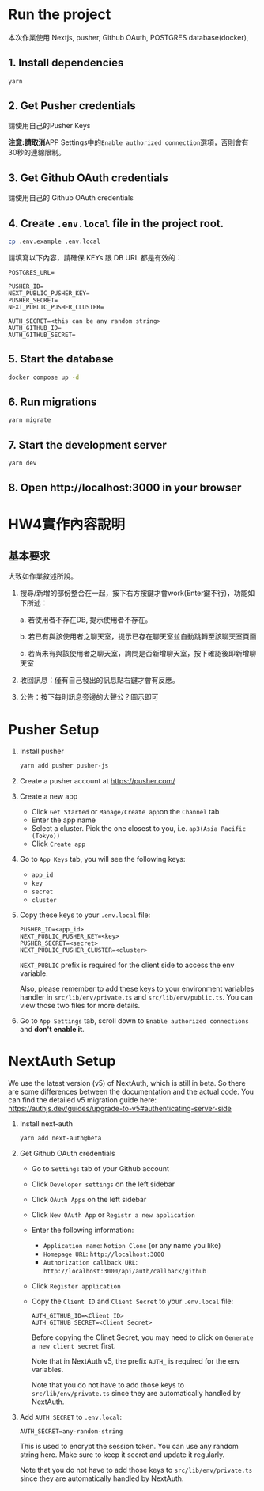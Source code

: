 # Run the project

本次作業使用 Nextjs, pusher, Github OAuth, POSTGRES database(docker),

## 1. Install dependencies

```bash
yarn
```

## 2. Get Pusher credentials

請使用自己的Pusher Keys

**注意:請取消**APP Settings中的`Enable authorized connection`選項，否則會有30秒的連線限制。

## 3. Get Github OAuth credentials

請使用自己的 Github OAuth credentials

## 4. Create `.env.local` file in the project root.

```bash
cp .env.example .env.local
```

請填寫以下內容，請確保 KEYs 跟 DB URL 都是有效的：

```text
POSTGRES_URL=

PUSHER_ID=
NEXT_PUBLIC_PUSHER_KEY=
PUSHER_SECRET=
NEXT_PUBLIC_PUSHER_CLUSTER=

AUTH_SECRET=<this can be any random string>
AUTH_GITHUB_ID=
AUTH_GITHUB_SECRET=
```

## 5. Start the database

```bash
docker compose up -d
```

## 6. Run migrations

```bash
yarn migrate
```

## 7. Start the development server

```bash
yarn dev
```

## 8. Open http://localhost:3000 in your browser

# HW4實作內容說明

## 基本要求

大致如作業敘述所說。

1. 搜尋/新增的部份整合在一起，按下右方按鍵才會work(Enter鍵不行)，功能如下所述：

   a. 若使用者不存在DB, 提示使用者不存在。

   b. 若已有與該使用者之聊天室，提示已存在聊天室並自動跳轉至該聊天室頁面

   c. 若尚未有與該使用者之聊天室，詢問是否新增聊天室，按下確認後即新增聊天室

2. 收回訊息：僅有自己發出的訊息點右鍵才會有反應。

3. 公告：按下每則訊息旁邊的大聲公？圖示即可

# Pusher Setup

1.  Install pusher

    ```bash
    yarn add pusher pusher-js
    ```

2.  Create a pusher account at https://pusher.com/
3.  Create a new app

    - Click `Get Started` or `Manage/Create app`on the `Channel` tab
    - Enter the app name
    - Select a cluster. Pick the one closest to you, i.e. `ap3(Asia Pacific (Tokyo))`
    - Click `Create app`

4.  Go to `App Keys` tab, you will see the following keys:
    - `app_id`
    - `key`
    - `secret`
    - `cluster`
5.  Copy these keys to your `.env.local` file:

    ```text
    PUSHER_ID=<app_id>
    NEXT_PUBLIC_PUSHER_KEY=<key>
    PUSHER_SECRET=<secret>
    NEXT_PUBLIC_PUSHER_CLUSTER=<cluster>
    ```

    `NEXT_PUBLIC` prefix is required for the client side to access the env variable.

    Also, please remember to add these keys to your environment variables handler in `src/lib/env/private.ts` and `src/lib/env/public.ts`. You can view those two files for more details.

6.  Go to `App Settings` tab, scroll down to `Enable authorized connections` and **don't enable it**.

# NextAuth Setup

We use the latest version (v5) of NextAuth, which is still in beta. So there are some differences between the documentation and the actual code. You can find the detailed v5 migration guide here: https://authjs.dev/guides/upgrade-to-v5#authenticating-server-side

1. Install next-auth

   ```bash
   yarn add next-auth@beta
   ```

2. Get Github OAuth credentials

   - Go to `Settings` tab of your Github account
   - Click `Developer settings` on the left sidebar
   - Click `OAuth Apps` on the left sidebar
   - Click `New OAuth App` or `Registr a new application`
   - Enter the following information:
     - `Application name`: `Notion Clone` (or any name you like)
     - `Homepage URL`: `http://localhost:3000`
     - `Authorization callback URL`: `http://localhost:3000/api/auth/callback/github`
   - Click `Register application`
   - Copy the `Client ID` and `Client Secret` to your `.env.local` file:

     ```text
     AUTH_GITHUB_ID=<Client ID>
     AUTH_GITHUB_SECRET=<Client Secret>
     ```

     Before copying the Clinet Secret, you may need to click on `Generate a new client secret` first.

     Note that in NextAuth v5, the prefix `AUTH_` is required for the env variables.

     Note that you do not have to add those keys to `src/lib/env/private.ts` since they are automatically handled by NextAuth.

3. Add `AUTH_SECRET` to `.env.local`:

   ```text
   AUTH_SECRET=any-random-string
   ```

   This is used to encrypt the session token. You can use any random string here. Make sure to keep it secret and update it regularly.

   Note that you do not have to add those keys to `src/lib/env/private.ts` since they are automatically handled by NextAuth.
